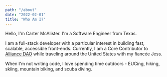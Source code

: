 ```yaml
---
path: "/about"
date: "2022-02-01"
title: "Who Am I?"
---
```


Hello, I'm Carter McAlister. I'm a Software Engineer from Texas.

I am a full-stack developer with a particular interest in building fast, scalable, accessible front-ends. Currently, I am a Core Contributor to [Alliance DAO](https://alliance.xyz) while traveling around the United States with my fiancée Jess.

When I'm not writing code, I love spending time outdoors - EUCing, hiking, skiing, mountain biking, and scuba diving.
